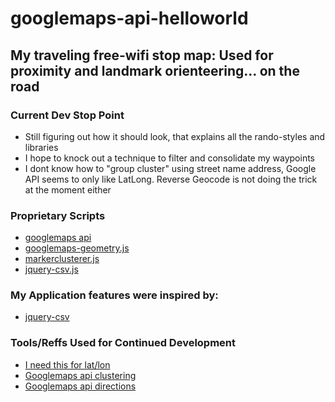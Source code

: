 # googlemaps-api-helloworld

## My traveling free-wifi stop map: Used for proximity and landmark orienteering... on the road

### Current Dev Stop Point

* Still figuring out how it should look, that explains all the rando-styles and libraries
* I hope to knock out a technique to filter and consolidate my waypoints
* I dont know how to "group cluster" using street name address, Google API seems to only like LatLong. Reverse Geocode is not doing the trick at the moment either

### Proprietary Scripts

* [googlemaps api](https://github.com/googlemaps/)
* [googlemaps-geometry.js](https://developers.google.com/maps/)
* [markerclusterer.js](https://github.com/googlemaps/v3-utility-library/blob/master/markerclusterer/src/markerclusterer.js)
* [jquery-csv.js](https://github.com/evanplaice/jquery-csv/)

### My Application features were inspired by:

* [jquery-csv](https://github.com/evanplaice/jquery-csv/)

### Tools/Reffs Used for Continued Development

* [I need this for lat/lon](http://www.latlong.net/convert-address-to-lat-long.html)
* [Googlemaps api clustering](https://developers.google.com/maps/documentation/javascript/marker-clustering)
* [Googlemaps api directions](https://developers.google.com/maps/documentation/javascript/examples/directions-panel)
